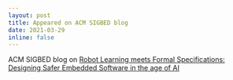 ```yaml
---
layout: post
title: Appeared on ACM SIGBED blog
date: 2021-03-29
inline: false
---
```


ACM SIGBED blog on [Robot Learning meets Formal Specifications: Designing Safer Embedded Software in the age of AI](https://sigbed.org/2021/03/29/robot-learning-meets-formal-specifications-designing-safer-embedded-software-in-the-age-of-ai/)
